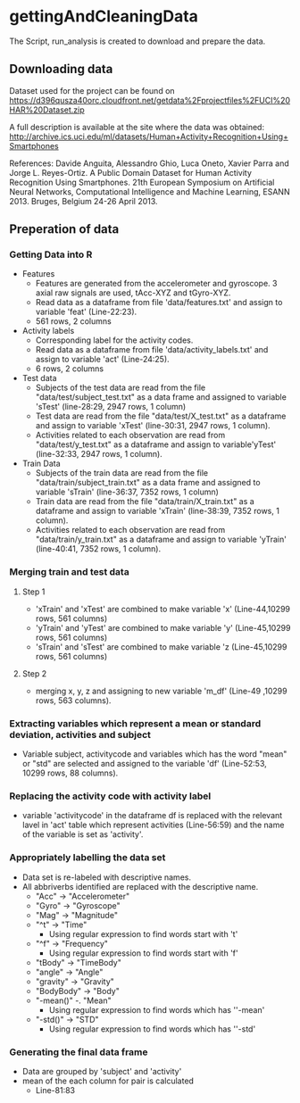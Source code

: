 # gettingAndCleaningData
The Script, run_analysis is created to download and prepare the data.

## Downloading data

Dataset used for the project can be found on https://d396qusza40orc.cloudfront.net/getdata%2Fprojectfiles%2FUCI%20HAR%20Dataset.zip

A full description is available at the site where the data was obtained:
http://archive.ics.uci.edu/ml/datasets/Human+Activity+Recognition+Using+Smartphones 

References: Davide Anguita, Alessandro Ghio, Luca Oneto, Xavier Parra and Jorge L. Reyes-Ortiz. A Public Domain Dataset for Human Activity Recognition Using Smartphones. 21th European Symposium on Artificial Neural Networks, Computational Intelligence and Machine Learning, ESANN 2013. Bruges, Belgium 24-26 April 2013.

## Preperation of data

### Getting Data into R
+ Features
  + Features are generated from the accelerometer and gyroscope. 3 axial raw signals are used, tAcc-XYZ and tGyro-XYZ.
  + Read data as a dataframe from file 'data/features.txt' and assign to variable 'feat' (Line-22:23).
  + 561 rows, 2 columns
+ Activity labels
  + Corresponding label for the activity codes.
  + Read data as a dataframe from file 'data/activity_labels.txt' and assign to variable 'act' (Line-24:25).
  + 6 rows, 2 columns
+ Test data
  + Subjects of the test data are read from the file "data/test/subject_test.txt" as a data frame and assigned to variable 'sTest' (line-28:29, 2947 rows, 1 column)
  + Test data are read from the file "data/test/X_test.txt" as a dataframe and assign to variable 'xTest' (line-30:31, 2947 rows, 1 column).
  + Activities related to each observation are read from "data/test/y_test.txt" as a dataframe and assign to variable'yTest' (line-32:33, 2947 rows, 1 column).
+ Train Data
  + Subjects of the train data are read from the file "data/train/subject_train.txt" as a data frame and assigned to variable 'sTrain' (line-36:37, 7352 rows, 1 column)
  + Train data are read from the file "data/train/X_train.txt" as a dataframe and assign to variable 'xTrain' (line-38:39, 7352 rows, 1 column).
  + Activities related to each observation are read from "data/train/y_train.txt" as a dataframe and assign to variable 'yTrain' (line-40:41, 7352 rows, 1 column).
  
### Merging train and test data

1. Step 1
	+ 'xTrain' and 'xTest' are combined to make variable 'x' (Line-44,10299 rows, 561 columns)
	+ 'yTrain' and 'yTest' are combined to make variable 'y' (Line-45,10299 rows, 561 columns)
	+ 'sTrain' and 'sTest' are combined to make variable 'z (Line-45,10299 rows, 561 columns)

2. Step 2
	+ merging x, y, z and assigning to new variable 'm_df' (Line-49 ,10299 rows, 563 columns).

### Extracting variables which represent a mean or standard deviation, activities and subject

+ Variable subject, activitycode and variables which has the word "mean" or "std" are selected and assigned to the variable 'df' (Line-52:53, 10299 rows, 88 columns).

### Replacing the activity code with activity label

+ variable 'activitycode' in the dataframe df is replaced with the relevant lavel in 'act' table which represent activities (Line-56:59) and the name of the variable is set as 'activity'.

### Appropriately labelling the data set

+ Data set is re-labeled with descriptive names.
+ All abbriverbs identified are replaced with the descriptive name.
	+ "Acc" -> "Accelerometer"
	+ "Gyro" -> "Gyroscope"
	+ "Mag" -> "Magnitude"
	+ "^t" -> "Time"
		+ Using regular expression to find words start with 't'
	+ "^f" -> "Frequency"
		+ Using regular expression to find words start with 'f'
	+ "tBody" -> "TimeBody"
	+ "angle" -> "Angle"
	+ "gravity" -> "Gravity"
	+ "BodyBody" -> "Body"
	+ "-mean()" -. "Mean"
		+ Using regular expression to find words which has ''-mean'
	+ "-std()" -> "STD"
		+ Using regular expression to find words which has ''-std'

### Generating the final data frame
+ Data are grouped by 'subject' and 'activity'
+ mean of the each column for pair is calculated
	+ Line-81:83